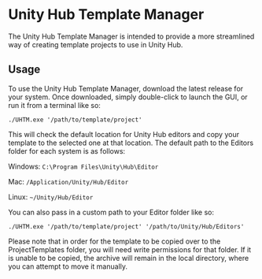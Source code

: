 # Unity Hub Template Manager

The Unity Hub Template Manager is intended to provide a more streamlined way of creating template projects to use in Unity Hub.

## Usage

To use the Unity Hub Template Manager, download the latest release for your system. Once downloaded, simply double-click to launch the GUI, or run it from a terminal like so:

`./UHTM.exe '/path/to/template/project'`

This will check the default location for Unity Hub editors and copy your template to the selected one at that location.
The default path to the Editors folder for each system is as follows:

Windows: `C:\Program Files\Unity\Hub\Editor`

Mac: `/Application/Unity/Hub/Editor`

Linux: `~/Unity/Hub/Editor`

You can also pass in a custom path to your Editor folder like so:

`./UHTM.exe '/path/to/template/project' '/path/to/Unity/Hub/Editors'`

Please note that in order for the template to be copied over to the ProjectTemplates folder, you will need write permissions for that folder. If it is unable to be copied,  the archive will remain in the local directory, where you can attempt to move it manually.
